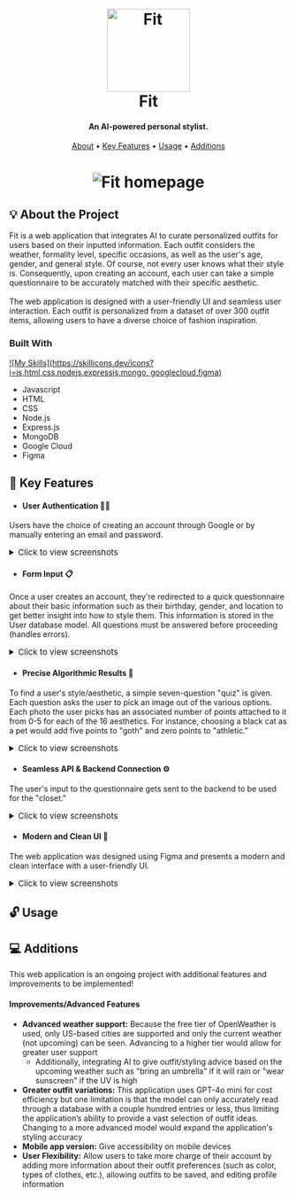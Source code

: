 <h1 align="center">
  <br>
  <img src="https://github.com/matsuokagl/Fit/blob/main/src/assets/brand/fit-logo-circle.png?raw=true" alt="Fit" width="150">
  <br>
  Fit
  <br>
</h1>

<h4 align="center">
	An AI-powered personal stylist.
</h4>

<p align="center">
  <a href="#-about-the-project">About</a> •
  <a href="#-key-features">Key Features</a> •
  <a href="#-usage">Usage</a> •
  <a href="#-additions">Additions</a>
</p>

<h1 align="center">
	<img src="https://github.com/matsuokagl/Fit/blob/main/src/assets/brand/screenshots/fit-homepage.png?raw=true" alt="Fit homepage">
    </h1>


## 💡 About the Project

Fit is a web application that integrates AI to curate personalized outfits for users based on their inputted information. Each outfit considers the weather, formality level, specific occasions, as well as the user's age, gender, and general style. Of course, not every user knows what their style is. Consequently, upon creating an account, each user can take a simple questionnaire to be accurately matched with their specific aesthetic. 
<br>
<br>
The web application is designed with a user-friendly UI and seamless user interaction. Each outfit is personalized from a dataset of over 300 outfit items, allowing users to have a diverse choice of fashion inspiration. 

### Built With

[![My Skills](https://skillicons.dev/icons?i=js,html,css,nodejs,expressjs,mongo, googlecloud,figma)](https://skillicons.dev)

* Javascript
* HTML
* CSS
* Node.js
* Express.js
* MongoDB
* Google Cloud
* Figma

## 🔑 Key Features

* <h4>User Authentication 👩‍💻</h4>
<p>
Users have the choice of creating an account through Google or by manually entering an email and password. 
</p>
<details>
<summary style="font-size: 15px">Click to view screenshots</summary>
<img src="https://github.com/matsuokagl/Fit/blob/main/src/assets/brand/screenshots/createaccount.png?raw=true">
<img src="https://github.com/matsuokagl/Fit/blob/main/src/assets/brand/screenshots/login.png?raw=true">
</details>

* <h4>Form Input 📋</h4>
<p>
Once a user creates an account, they're redirected to a quick questionnaire about their basic information such as their birthday, gender, and location to get better insight into how to style them. This information is stored in the User database model. All questions must be answered before proceeding (handles errors).
</p>
<details>
<summary style="font-size: 15px">Click to view screenshots</summary>
<img src="https://github.com/matsuokagl/Fit/blob/main/src/assets/brand/screenshots/form.png?raw=true">
<img src="https://github.com/matsuokagl/Fit/blob/main/src/assets/brand/screenshots/errorquiz.png?raw=true">
</details>

* <h4>Precise Algorithmic Results 📌</h4>
<p>
To find a user's style/aesthetic, a simple seven-question "quiz" is given. Each question asks the user to pick an image out of the various options. Each photo the user picks has an associated number of points attached to it from 0-5 for each of the 16 aesthetics. For instance, choosing a black cat as a pet would add five points to "goth" and zero points to "athletic." 
</p>
<details>
<summary style="font-size: 15px">Click to view screenshots</summary>
<img src="https://github.com/matsuokagl/Fit/blob/main/src/assets/brand/screenshots/quiz1.png?raw=true">
<img src="https://github.com/matsuokagl/Fit/blob/main/src/assets/brand/screenshots/quiz2.png?raw=true">
<br>
<p>
The algorithm is thoroughly designed to provide users with accurate results of their aesthetic(s). The final result, either one or two aesthetics, is shown to the user with a brief description of how it relates to their clothing choices. 
</p>
<img src="https://github.com/matsuokagl/Fit/blob/main/src/assets/brand/screenshots/result1.png?raw=true">
<img src="https://github.com/matsuokagl/Fit/blob/main/src/assets/brand/screenshots/results2.png?raw=true">
</details>

* <h4>Seamless API & Backend Connection ⚙️</h4>
<p>
The user's input to the questionnaire gets sent to the backend to be used for the "closet."
</p>
<details>
<summary style="font-size: 15px">Click to view screenshots</summary>
<img src="https://github.com/matsuokagl/Fit/blob/main/src/assets/brand/screenshots/closet-temp.png?raw=true">
<br>
<img src="https://github.com/matsuokagl/Fit/blob/main/src/assets/brand/screenshots/casual-school.png?raw=true">
<img src="https://github.com/matsuokagl/Fit/blob/main/src/assets/brand/screenshots/school1.png?raw=true">
<img src="https://github.com/matsuokagl/Fit/blob/main/src/assets/brand/screenshots/school2.png?raw=true">
<img src="https://github.com/matsuokagl/Fit/blob/main/src/assets/brand/screenshots/school3.png?raw=true">
<p style="font-size: 15px">* Users can scroll through three different outfit ideas or generate new ones by clicking on the ✨ icon.</p>
</details>

* <h4>Modern and Clean UI  🎨</h4>
<p>
The web application was designed using Figma and presents a modern and clean interface with a user-friendly UI. 
</p>
<details>
<summary style="font-size: 15px">Click to view screenshots</summary>
<img src="https://github.com/matsuokagl/Fit/blob/main/src/assets/brand/screenshots/closet-outfit.png?raw=true">
<img src="https://github.com/matsuokagl/Fit/blob/main/src/assets/brand/screenshots/closet-aesthetic.png?raw=true">
<img src="https://github.com/matsuokagl/Fit/blob/main/src/assets/brand/screenshots/logout.png?raw=true">
</div>
<p style="font-size: 15px">* A user is automatically logged in for up to seven days until they have to reauthenticate but of course, there's always a choice to log out</p>
</details>

## 🔓 Usage

## 💻 Additions 

This web application is an ongoing project with additional features and improvements to be implemented! 

<h4>Improvements/Advanced Features</h4>

- **Advanced weather support:** Because the free tier of OpenWeather is used, only US-based cities are supported and only the current weather (not upcoming) can be seen. Advancing to a higher tier would allow for greater user support
	- Additionally, integrating AI to give outfit/styling advice based on the upcoming weather such as "bring an umbrella" if it will rain or "wear sunscreen" if the UV is high
- **Greater outfit variations:** This application uses GPT-4o mini for cost efficiency but one limitation is that the model can only accurately read through a database with a couple hundred entries or less, thus limiting the application’s ability to provide a vast selection of outfit ideas. Changing to a more advanced model would expand the application's styling accuracy
- **Mobile app version:** Give accessibility on mobile devices
- **User Flexibility:** Allow users to take more charge of their account by adding more information about their outfit preferences (such as color, types of clothes, etc.), allowing outfits to be saved, and editing profile information






